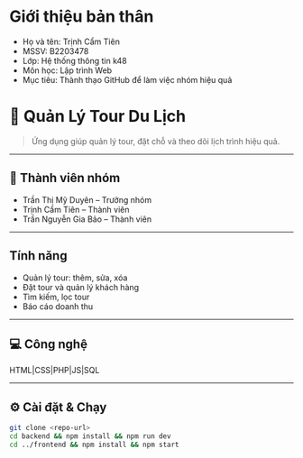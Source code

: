 # Giới thiệu bản thân
- Họ và tên: Trịnh Cẩm Tiên
- MSSV: B2203478
- Lớp: Hệ thống thông tin k48
- Môn học: Lập trình Web
- Mục tiêu: Thành thạo GitHub để làm việc nhóm hiệu quả
# 🧳 Quản Lý Tour Du Lịch

> Ứng dụng giúp quản lý tour, đặt chỗ và theo dõi lịch trình hiệu quả.

---

## 👥 Thành viên nhóm

- Trần Thị Mỹ Duyên – Trưởng nhóm   
- Trịnh Cẩm Tiên –  Thành viên
- Trần Nguyễn Gia Bảo – Thành viên

---

## Tính năng

- Quản lý tour: thêm, sửa, xóa  
- Đặt tour và quản lý khách hàng  
- Tìm kiếm, lọc tour  
- Báo cáo doanh thu  

---

## 💻 Công nghệ

HTML|CSS|PHP|JS|SQL

---

## ⚙️ Cài đặt & Chạy

```bash
git clone <repo-url>
cd backend && npm install && npm run dev
cd ../frontend && npm install && npm start
